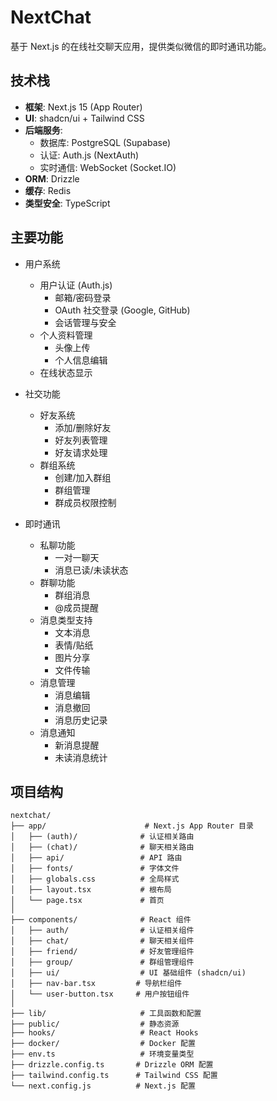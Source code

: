 # NextChat

基于 Next.js 的在线社交聊天应用，提供类似微信的即时通讯功能。

## 技术栈

- **框架**: Next.js 15 (App Router)
- **UI**: shadcn/ui + Tailwind CSS
- **后端服务**:
  - 数据库: PostgreSQL (Supabase)
  - 认证: Auth.js (NextAuth)
  - 实时通信: WebSocket (Socket.IO)
- **ORM**: Drizzle
- **缓存**: Redis
- **类型安全**: TypeScript

## 主要功能

- 用户系统

  - 用户认证 (Auth.js)
    - 邮箱/密码登录
    - OAuth 社交登录 (Google, GitHub)
    - 会话管理与安全
  - 个人资料管理
    - 头像上传
    - 个人信息编辑
  - 在线状态显示

- 社交功能

  - 好友系统
    - 添加/删除好友
    - 好友列表管理
    - 好友请求处理
  - 群组系统
    - 创建/加入群组
    - 群组管理
    - 群成员权限控制

- 即时通讯
  - 私聊功能
    - 一对一聊天
    - 消息已读/未读状态
  - 群聊功能
    - 群组消息
    - @成员提醒
  - 消息类型支持
    - 文本消息
    - 表情/贴纸
    - 图片分享
    - 文件传输
  - 消息管理
    - 消息编辑
    - 消息撤回
    - 消息历史记录
  - 消息通知
    - 新消息提醒
    - 未读消息统计

## 项目结构

```
nextchat/
├── app/                      # Next.js App Router 目录
│   ├── (auth)/              # 认证相关路由
│   ├── (chat)/              # 聊天相关路由
│   ├── api/                 # API 路由
│   ├── fonts/               # 字体文件
│   ├── globals.css          # 全局样式
│   ├── layout.tsx           # 根布局
│   └── page.tsx             # 首页
│
├── components/              # React 组件
│   ├── auth/                # 认证相关组件
│   ├── chat/                # 聊天相关组件
│   ├── friend/              # 好友管理组件
│   ├── group/               # 群组管理组件
│   ├── ui/                  # UI 基础组件 (shadcn/ui)
│   ├── nav-bar.tsx         # 导航栏组件
│   └── user-button.tsx     # 用户按钮组件
│
├── lib/                     # 工具函数和配置
├── public/                  # 静态资源
├── hooks/                   # React Hooks
├── docker/                  # Docker 配置
├── env.ts                   # 环境变量类型
├── drizzle.config.ts       # Drizzle ORM 配置
├── tailwind.config.ts      # Tailwind CSS 配置
└── next.config.js          # Next.js 配置
```